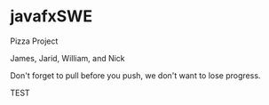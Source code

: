 # javafxSWE
Pizza Project

James, Jarid, William, and Nick

Don't forget to pull before you push, we don't want to lose progress.

TEST